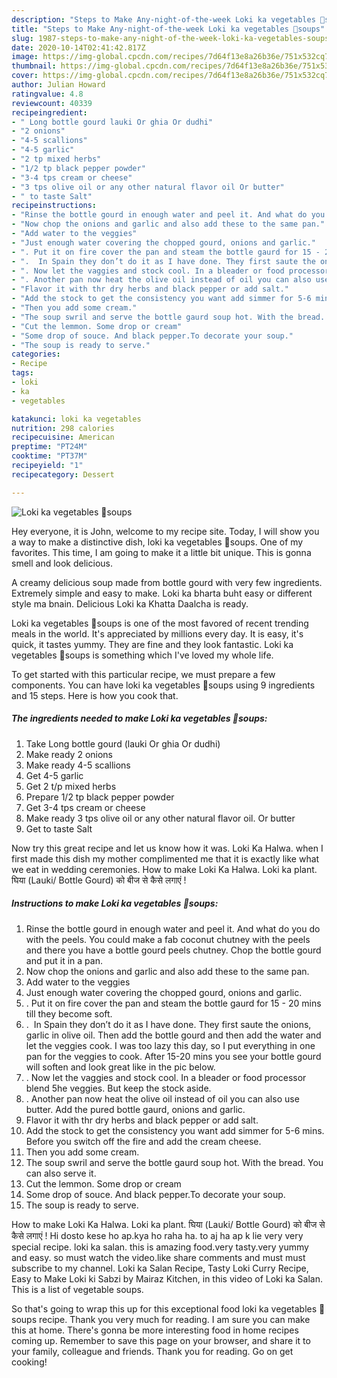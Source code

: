 ```yaml
---
description: "Steps to Make Any-night-of-the-week Loki ka vegetables 🍲soups"
title: "Steps to Make Any-night-of-the-week Loki ka vegetables 🍲soups"
slug: 1987-steps-to-make-any-night-of-the-week-loki-ka-vegetables-soups
date: 2020-10-14T02:41:42.817Z
image: https://img-global.cpcdn.com/recipes/7d64f13e8a26b36e/751x532cq70/loki-ka-vegetables-🍲soups-recipe-main-photo.jpg
thumbnail: https://img-global.cpcdn.com/recipes/7d64f13e8a26b36e/751x532cq70/loki-ka-vegetables-🍲soups-recipe-main-photo.jpg
cover: https://img-global.cpcdn.com/recipes/7d64f13e8a26b36e/751x532cq70/loki-ka-vegetables-🍲soups-recipe-main-photo.jpg
author: Julian Howard
ratingvalue: 4.8
reviewcount: 40339
recipeingredient:
- " Long bottle gourd lauki Or ghia Or dudhi"
- "2 onions"
- "4-5 scallions"
- "4-5 garlic"
- "2 tp mixed herbs"
- "1/2 tp black pepper powder"
- "3-4 tps cream or cheese"
- "3 tps olive oil or any other natural flavor oil Or butter"
- " to taste Salt"
recipeinstructions:
- "Rinse the bottle gourd in enough water and peel it. And what do you do with the peels. You could make a fab coconut chutney with the peels and there you have a bottle gourd peels chutney. Chop the bottle gourd and put it in a pan."
- "Now chop the onions and garlic and also add these to the same pan."
- "Add water to the veggies"
- "Just enough water covering the chopped gourd, onions and garlic."
- ". Put it on fire cover the pan and steam the bottle gaurd for 15 - 20 mins till they become soft."
- ".  In Spain they don’t do it as I have done. They first saute the onions, garlic in olive oil. Then add the bottle gourd and then add the water and let the veggies cook. I was too lazy this day, so I put everything in one pan for the veggies to cook. After 15-20 mins you see your bottle gourd will soften and look great like in the pic below."
- ". Now let the vaggies and stock cool. In a bleader or food processor blend 5he veggies. But keep the stock aside."
- ". Another pan now heat the olive oil instead of oil you can also use butter. Add the pured bottle gaurd, onions and garlic."
- "Flavor it with thr dry herbs and black pepper or add salt."
- "Add the stock to get the consistency you want add simmer for 5-6 mins. Before you switch off the fire and add the cream cheese."
- "Then you add some cream."
- "The soup swril and serve the bottle gaurd soup hot. With the bread. You can also serve it."
- "Cut the lemmon. Some drop or cream"
- "Some drop of souce. And black pepper.To decorate your soup."
- "The soup is ready to serve."
categories:
- Recipe
tags:
- loki
- ka
- vegetables

katakunci: loki ka vegetables 
nutrition: 298 calories
recipecuisine: American
preptime: "PT24M"
cooktime: "PT37M"
recipeyield: "1"
recipecategory: Dessert

---
```



![Loki ka vegetables 🍲soups](https://img-global.cpcdn.com/recipes/7d64f13e8a26b36e/751x532cq70/loki-ka-vegetables-🍲soups-recipe-main-photo.jpg)

Hey everyone, it is John, welcome to my recipe site. Today, I will show you a way to make a distinctive dish, loki ka vegetables 🍲soups. One of my favorites. This time, I am going to make it a little bit unique. This is gonna smell and look delicious.

A creamy delicious soup made from bottle gourd with very few ingredients. Extremely simple and easy to make. Loki ka bharta buht easy or different style ma bnain. Delicious Loki ka Khatta Daalcha is ready.

Loki ka vegetables 🍲soups is one of the most favored of recent trending meals in the world. It's appreciated by millions every day. It is easy, it's quick, it tastes yummy. They are fine and they look fantastic. Loki ka vegetables 🍲soups is something which I've loved my whole life.


To get started with this particular recipe, we must prepare a few components. You can have loki ka vegetables 🍲soups using 9 ingredients and 15 steps. Here is how you cook that.

<!--inarticleads1-->

##### The ingredients needed to make Loki ka vegetables 🍲soups:

1. Take  Long bottle gourd (lauki Or ghia Or dudhi)
1. Make ready 2 onions
1. Make ready 4-5 scallions
1. Get 4-5 garlic
1. Get 2 t/p mixed herbs
1. Prepare 1/2 tp black pepper powder
1. Get 3-4 tps cream or cheese
1. Make ready 3 tps olive oil or any other natural flavor oil. Or butter
1. Get  to taste Salt


Now try this great recipe and let us know how it was. Loki Ka Halwa. when I first made this dish my mother complimented me that it is exactly like what we eat in wedding ceremonies. How to make Loki Ka Halwa. Loki ka plant. घिया (Lauki/ Bottle Gourd) को बीज से कैसे लगाएं ! 

<!--inarticleads2-->

##### Instructions to make Loki ka vegetables 🍲soups:

1. Rinse the bottle gourd in enough water and peel it. And what do you do with the peels. You could make a fab coconut chutney with the peels and there you have a bottle gourd peels chutney. Chop the bottle gourd and put it in a pan.
1. Now chop the onions and garlic and also add these to the same pan.
1. Add water to the veggies
1. Just enough water covering the chopped gourd, onions and garlic.
1. . Put it on fire cover the pan and steam the bottle gaurd for 15 - 20 mins till they become soft.
1. .  In Spain they don’t do it as I have done. They first saute the onions, garlic in olive oil. Then add the bottle gourd and then add the water and let the veggies cook. I was too lazy this day, so I put everything in one pan for the veggies to cook. After 15-20 mins you see your bottle gourd will soften and look great like in the pic below.
1. . Now let the vaggies and stock cool. In a bleader or food processor blend 5he veggies. But keep the stock aside.
1. . Another pan now heat the olive oil instead of oil you can also use butter. Add the pured bottle gaurd, onions and garlic.
1. Flavor it with thr dry herbs and black pepper or add salt.
1. Add the stock to get the consistency you want add simmer for 5-6 mins. Before you switch off the fire and add the cream cheese.
1. Then you add some cream.
1. The soup swril and serve the bottle gaurd soup hot. With the bread. You can also serve it.
1. Cut the lemmon. Some drop or cream
1. Some drop of souce. And black pepper.To decorate your soup.
1. The soup is ready to serve.


How to make Loki Ka Halwa. Loki ka plant. घिया (Lauki/ Bottle Gourd) को बीज से कैसे लगाएं ! Hi dosto kese ho ap.kya ho raha ha. to aj ha ap k lie very very special recipe. loki ka salan. this is amazing food.very tasty.very yummy and easy. so must watch the video.like share comments and must must subscribe to my channel. Loki ka Salan Recipe, Tasty Loki Curry Recipe, Easy to Make Loki ki Sabzi by Mairaz Kitchen, in this video of Loki ka Salan. This is a list of vegetable soups. 

So that's going to wrap this up for this exceptional food loki ka vegetables 🍲soups recipe. Thank you very much for reading. I am sure you can make this at home. There's gonna be more interesting food in home recipes coming up. Remember to save this page on your browser, and share it to your family, colleague and friends. Thank you for reading. Go on get cooking!
